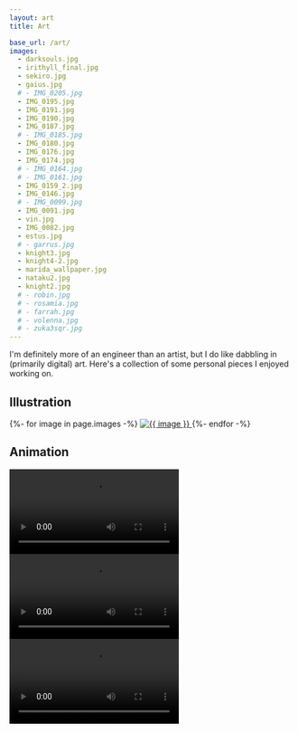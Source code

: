 ```yaml
---
layout: art
title: Art

base_url: /art/
images:
  - darksouls.jpg
  - irithyll_final.jpg
  - sekiro.jpg
  - gaius.jpg
  # - IMG_0205.jpg
  - IMG_0195.jpg
  - IMG_0191.jpg
  - IMG_0190.jpg
  - IMG_0187.jpg
  # - IMG_0185.jpg
  - IMG_0180.jpg
  - IMG_0176.jpg
  - IMG_0174.jpg
  # - IMG_0164.jpg
  # - IMG_0161.jpg
  - IMG_0159_2.jpg
  - IMG_0146.jpg
  # - IMG_0099.jpg
  - IMG_0091.jpg
  - vin.jpg
  - IMG_0082.jpg
  - estus.jpg
  # - garrus.jpg
  - knight3.jpg
  - knight4-2.jpg
  - marida_wallpaper.jpg
  - nataku2.jpg
  - knight2.jpg
  # - robin.jpg
  # - rosamia.jpg
  # - farrah.jpg
  # - volenna.jpg
  # - zuka3sqr.jpg
---
```


I'm definitely more of an engineer than an artist, but I do like dabbling in (primarily digital) art. Here's a collection of some personal pieces I enjoyed working on.

## Illustration

<div class="image-masonry gallery">
  {%- for image in page.images -%}
    <a href="{{ site.files_domain }}{{ page.base_url }}{{ image }}" class="image-item lightbox-image">
      <img src="{{ site.files_domain }}{{ page.base_url }}thumbs/{{ image }}" alt="{{ image }}" />
    </a>
  {%- endfor -%}
</div>

## Animation

<div class="image-flexgrid gallery">
  <div class="image-flexgrid-row">
    <div class="image-item" style="--ratio: 16 / 9">
      <video controls>
        <source src="{{ site.files_domain }}/art/mahjong_wide2.mp4" type="video/mp4">
      </video>
    </div>
  </div>
  <div class="image-flexgrid-row">
    <div class="image-item" style="--ratio: 1 / 1">
      <video controls loop>
        <source src="{{ site.files_domain }}/art/vin_anim.mp4" type="video/mp4">
      </video>
    </div>
    <div class="image-item" style="--ratio: 1 / 1">
      <video controls loop>
        <source src="{{ site.files_domain }}/art/IMG_0108.mp4" type="video/mp4">
      </video>
    </div>
  </div>
  <div style="clear: both;"></div>
</div>
